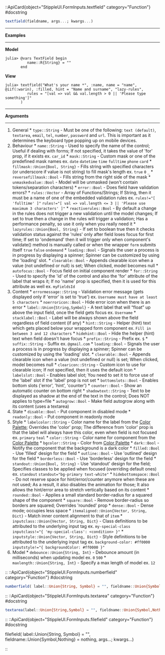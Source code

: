 

::ApiCard{object="StippleUI.FormInputs.textfield" category="Function"}
#docstring


```julia
textfield(fieldname, args...; kwargs...)
```

---

**Examples**

---

**Model**

```julia-repl
julia> @vars TextField begin
          name::R{String} = ""
       end
```

**View**

```julia-repl
julia> textfield("What's your name *", :name, name = "name", @iif(:warin), :filled, hint = "Name and surname", "lazy-rules",
          rules = "[val => val && val.length > 0 || 'Please type something']"
       )
```

---

**Arguments**

---

1. General     * `type::String` - Must be one of the following: `text (default)`, `textarea`, `email`, `tel`, `number`, `password` and `url`. This is important as it determines the keyboard type popping up on mobile devices.
2. Behaviour     * `name::String` - Used to specify the name of the control; Useful if dealing with forms; If not specified, it takes the value of 'for' prop, if it exists ex. `car_id`     * `mask::String` - Custom mask or one of the predefined mask names ex. `date` `datetime` `time` `fulltime` `phone` `card`     * `fillmask::Union{Bool, String}` - Fills string with specified characters (or underscore if value is not string) to fill mask's length ex. `true` `0` `_`     * `reversefillmask::Bool` - Fills string from the right side of the mask     * `unmaskedvalue::Bool` - Model will be unmasked (won't contain tokens/separation characters)     * `error::Bool` - Does field have validation errors?     * `rules::Vector` - Array of Functions/Strings; If String, then it must be a name of one of the embedded validation rules ex. `rules!="[ 'fulltime' ]"` `rules!="[ val => val.length <= 3 || 'Please use maximum 3 characters' ]"`     * `reactiverules::Bool` - By default a change in the rules does not trigger a new validation until the model changes; If set to true then a change in the rules will trigger a validation; Has a performance penalty, so use it only when you really need it     * `lazyrules::Union{Bool, String}` - If set to boolean true then it checks validation status against the 'rules' only after field loses focus for first time; If set to 'ondemand' then it will trigger only when component's validate() method is manually called or when the wrapper `form` submits itself `true` `false` `ondemand`     * `loading::Bool` - Signals the user a process is in progress by displaying a spinner; Spinner can be customized by using the 'loading' slot.     * `clearable::Bool` - Appends clearable icon when a value (not undefined or null) is set; When clicked, model becomes null     * `autofocus::Bool` - Focus field on initial component render     * `for::String` - Used to specify the 'id' of the control and also the 'for' attribute of the label that wraps it; If no 'name' prop is specified, then it is used for this attribute as well ex. `myFieldsId`
3. Content     * `errormessage::String` - Validation error message (gets displayed only if 'error' is set to 'true') ex. `Username must have at least 5 characters`     * `noerroricon::Bool` - Hide error icon when there is an error     * `label::Union{String,Symbol}` - A text label that will “float” up above the input field, once the field gets focus ex. `Username`     * `stacklabel::Bool` - Label will be always shown above the field regardless of field content (if any)     * `hint::String` - Helper (hint) text which gets placed below your wrapped form component ex. `Fill in between 3 and 12 characters`     * `hidehint::Bool` - Hide the helper (hint) text when field doesn't have focus     * `prefix::String` - Prefix ex. `$`     * `suffix::String` - Suffix ex. `@gmail.com`     * `loading::Bool` - Signals the user a process is in progress by displaying a spinner; Spinner can be customized by using the 'loading' slot.     * `clearable::Bool` - Appends clearable icon when a value (not undefined or null) is set; When clicked, model becomes null     * `clearicon::String` - Custom icon to use for clearable icon; If not specified, then it uses the default icon     * `labelslot::Bool` - Enables label slot; You need to set it to force use of the 'label' slot if the 'label' prop is not set     * `bottomslots::Bool` - Enables bottom slots ('error', 'hint', 'counter')     * `counter::Bool` - Show an automatic counter on bottom right     * `shadowtext::String` - Text to be displayed as shadow at the end of the text in the control; Does NOT applies to type=file     * `autogrow::Bool` - Make field autogrow along with its content (uses a textarea)
4. State     * `disable::Bool` - Put component in disabled mode     * `readonly::Bool` - Put component in readonly mode
5. Style     * `labelcolor::String` - Color name for the label from the [Color Palette](https://quasar.dev/style/color-palette); Overrides the 'color' prop; The difference from 'color' prop is that the label will always have this color, even when field is not focused ex. `primary` `teal`     * `color::String` - Color name for component from the [Color Palette](https://quasar.dev/style/color-palette)     * `bgcolor::String` - Color from [Color Palette](https://quasar.dev/style/color-palette)     * `dark::Bool` - Notify the component that the background is a dark color     * `filled::Bool` - Use 'filled' design for the field     * `outline::Bool` - Use 'outlined' design for the field     * `borderless::Bool` - Use 'borderless' design for the field     * `standout::Union{Bool, String}` - Use 'standout' design for the field; Specifies classes to be applied when focused (overriding default ones) ex. `standout` `standout="bg-primary text-white"`     * `hidebottomspace::Bool` - Do not reserve space for hint/error/counter anymore when these are not used; As a result, it also disables the animation for those; It also allows the hint/error area to stretch vertically based on its content     * `rounded::Bool` - Applies a small standard border-radius for a squared shape of the component     * `square::Bool` - Remove border-radius so borders are squared; Overrides 'rounded' prop     * `dense::Bool` - Dense mode; occupies less space     * `itemaligned::Union{Vector, String, Dict}` - Match inner content alignment to that of `item`     * `inputclass::Union{Vector, String, Dict}` - Class definitions to be attributed to the underlying input tag ex. `my-special-class` `inputclass!="{ 'my-special-class': <condition> }"`     * `inputstyle::Union{Vector, String, Dict}` - Style definitions to be attributed to the underlying input tag ex. `background-color: #ff0000` `inputstyle!="{ backgroundColor: #ff0000 }"`
6. Model     * `debounce::Union{String, Int}` - Debounce amount (in milliseconds) when updating model ex. `0` `500`     * `maxlength::Union{String, Int}` - Specify a max length of model ex. `12`

::
::ApiCard{object="StippleUI.FormInputs.numberfield" category="Function"}
#docstring


```julia
numberfield( label::Union{String, Symbol} = "", fieldname::Union{Symbol,Nothing} = nothing, args...; content::Union{String,Vector,Function} = "", kwargs...)
```

::
::ApiCard{object="StippleUI.FormInputs.textarea" category="Function"}
#docstring


```julia
textarea(label::Union{String,Symbol} = "", fieldname::Union{Symbol,Nothing} = nothing, args...; content::Union{String,Vector,Function} = "", kwargs...)
```

::
::ApiCard{object="StippleUI.FormInputs.filefield" category="Function"}
#docstring


filefield( label::Union{String, Symbol} = "", fieldname::Union{Symbol,Nothing} = nothing, args...; kwargs...)

::
